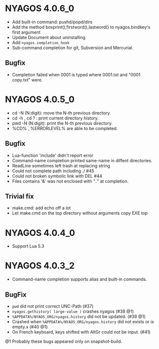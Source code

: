 NYAGOS 4.0.6\_0
===============

* Add built-in command: pushd/popd/dirs
* Add the method boxprint(),firstword(),lastword() to nyagos.bindkey's first argument
* Update Document about uninstalling
* Add `nyagos.completion_hook`
* Sub-command completion for git, Subversion and Mercurial.

Bugfix
------
* Completion failed when 0001 is typed where 0001.txt and "0001 copy.txt" were.

NYAGOS 4.0.5\_0
================

* cd -N (N:digit): move the N-th previous directory.
* cd -h , cd ? : print current directory history.
* pwd -N (N:digit): print the N-th previous directory.
* %CD% , %ERRORLEVEL% are able to be completed.

Bugfix
------
* Lua-function 'include' didn't report error
* Command-name completion printed same-name in diffent directories.
* ReadLine sometimes left trash at replacing string
* Could not complete path including ./ #45
* Could not broken symbolic link with DEL #44
* Files contains '&' was not enclosed with ".." at completion.

Trivial fix
-----------
* make.cmd: add echo off a lot
* Let make.cmd on the top directory without arguments copy EXE top 

NYAGOS 4.0.4\_0
================
* Support Lua 5.3

NYAGOS 4.0.3\_2
===============
* Command-name completion supports alias and built-in commands.

BugFix
------
* `pwd` did not print correct UNC-Path (#37)
* `nyagos.gethistory( large-value )` crashes nyagos (#38 @1)
* `%APPDATA%/NYAOS_ORG/nyagos.history` did not be updated. (#39 @1)
* Crashed when `%APPDATA%/NYAOS_ORG/nyagos.history` did not exists or is empty.x (#40 @1)
* On French keyboard, keys shifted with AltGr could not be input. (#41)

@1 Probably these bugs appeared only on snapshot-build.
